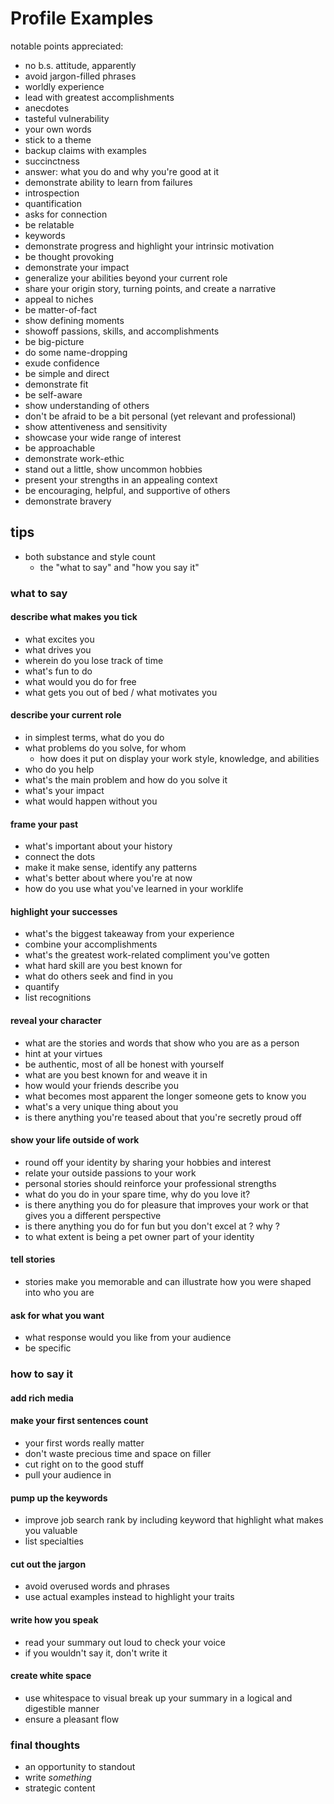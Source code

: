 # Profile Examples

notable points appreciated:

- no b.s. attitude, apparently
- avoid jargon-filled phrases
- worldly experience
- lead with greatest accomplishments
- anecdotes
- tasteful vulnerability
- your own words
- stick to a theme
- backup claims with examples
- succinctness
- answer: what you do and why you're good at it
- demonstrate ability to learn from failures
- introspection
- quantification
- asks for connection
- be relatable
- keywords
- demonstrate progress and highlight your intrinsic motivation
- be thought provoking
- demonstrate your impact
- generalize your abilities beyond your current role
- share your origin story, turning points, and create a narrative
- appeal to niches
- be matter-of-fact
- show defining moments
- showoff passions, skills, and accomplishments
- be big-picture
- do some name-dropping
- exude confidence
- be simple and direct
- demonstrate fit
- be self-aware
- show understanding of others
- don't be afraid to be a bit personal (yet relevant and professional)
- show attentiveness and sensitivity
- showcase your wide range of interest
- be approachable
- demonstrate work-ethic
- stand out a little, show uncommon hobbies
- present your strengths in an appealing context
- be encouraging, helpful, and supportive of others
- demonstrate bravery

## tips

- both substance and style count
	- the "what to say" and "how you say it"

### what to say

#### describe what makes you tick

- what excites you
- what drives you
- wherein do you lose track of time
- what's fun to do
- what would you do for free
- what gets you out of bed / what motivates you

#### describe your current role

- in simplest terms, what do you do
- what problems do you solve, for whom
	- how does it put on display your work style, knowledge, and abilities
- who do you help
- what's the main problem and how do you solve it
- what's your impact
- what would happen without you

#### frame your past

- what's important about your history
- connect the dots
- make it make sense, identify any patterns
- what's better about where you're at now
- how do you use what you've learned in your worklife

#### highlight your successes

- what's the biggest takeaway from your experience
- combine your accomplishments
- what's the greatest work-related compliment you've gotten
- what hard skill are you best known for
- what do others seek and find in you
- quantify
- list recognitions

#### reveal your character

- what are the stories and words that show who you are as a person
- hint at your virtues
- be authentic, most of all be honest with yourself
- what are you best known for and weave it in
- how would your friends describe you
- what becomes most apparent the longer someone gets to know you
- what's a very unique thing about you
- is there anything you're teased about that you're secretly proud off

#### show your life outside of work

- round off your identity by sharing your hobbies and interest
- relate your outside passions to your work
- personal stories should reinforce your professional strengths
- what do you do in your spare time, why do you love it?
- is there anything you do for pleasure that improves your work or that gives
  you a different perspective
- is there anything you do for fun but you don't excel at ? why ?
- to what extent is being a pet owner part of your identity

#### tell stories

- stories make you memorable and can illustrate how you were shaped into who
  you are

#### ask for what you want

- what response would you like from your audience
- be specific

### how to say it

#### add rich media

#### make your first sentences count

- your first words really matter
- don't waste precious time and space on filler
- cut right on to the good stuff
- pull your audience in

#### pump up the keywords

- improve job search rank by including keyword that highlight what makes you
  valuable
- list specialties

#### cut out the jargon

- avoid overused words and phrases
- use actual examples instead to highlight your traits

#### write how you speak

- read your summary out loud to check your voice
- if you wouldn't say it, don't write it

#### create white space

- use whitespace to visual break up your summary in a logical and digestible
  manner
- ensure a pleasant flow

### final thoughts

- an opportunity to standout
- write _something_
- strategic content
